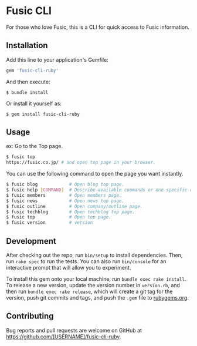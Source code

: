 # Fusic CLI

For those who love Fusic, this is a CLI for quick access to Fusic information.

## Installation

Add this line to your application's Gemfile:

```ruby
gem 'fusic-cli-ruby'
```

And then execute:

    $ bundle install

Or install it yourself as:

    $ gem install fusic-cli-ruby

## Usage

ex: Go to the Top page.

```sh
$ fusic top
https://fusic.co.jp/ # and open top page in your browser.
```

You can use the following command to open the page you want instantly.

```sh
$ fusic blog            # Open blog top page.
$ fusic help [COMMAND]  # Describe available commands or one specific command
$ fusic members         # Open members page.
$ fusic news            # Open news top page.
$ fusic outline         # Open company/outline page.
$ fusic techblog        # Open techblog top page.
$ fusic top             # Open top page.
$ fusic version         # version
```

## Development

After checking out the repo, run `bin/setup` to install dependencies. Then, run `rake spec` to run the tests. You can also run `bin/console` for an interactive prompt that will allow you to experiment.

To install this gem onto your local machine, run `bundle exec rake install`. To release a new version, update the version number in `version.rb`, and then run `bundle exec rake release`, which will create a git tag for the version, push git commits and tags, and push the `.gem` file to [rubygems.org](https://rubygems.org).

## Contributing

Bug reports and pull requests are welcome on GitHub at https://github.com/[USERNAME]/fusic-cli-ruby.

